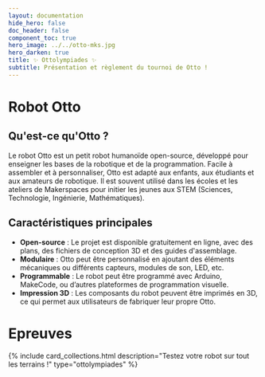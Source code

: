 ```yaml
---
layout: documentation
hide_hero: false
doc_header: false
component_toc: true
hero_image: ../../otto-mks.jpg
hero_darken: true
title: ✨ Ottolympiades ✨
subtitle: Présentation et règlement du tournoi de Otto !
---
```


# Robot Otto

## Qu'est-ce qu'Otto ?
Le robot Otto est un petit robot humanoïde open-source, développé pour enseigner les bases de la robotique et de la programmation. Facile à assembler et à personnaliser, Otto est adapté aux enfants, aux étudiants et aux amateurs de robotique. Il est souvent utilisé dans les écoles et les ateliers de Makerspaces pour initier les jeunes aux STEM (Sciences, Technologie, Ingénierie, Mathématiques).

## Caractéristiques principales
- **Open-source** : Le projet est disponible gratuitement en ligne, avec des plans, des fichiers de conception 3D et des guides d'assemblage.
- **Modulaire** : Otto peut être personnalisé en ajoutant des éléments mécaniques ou différents capteurs, modules de son, LED, etc.
- **Programmable** : Le robot peut être programmé avec Arduino, MakeCode, ou d’autres plateformes de programmation visuelle.
- **Impression 3D** : Les composants du robot peuvent être imprimés en 3D, ce qui permet aux utilisateurs de fabriquer leur propre Otto.

# Epreuves
{%
  include card_collections.html
  description="Testez votre robot sur tout les terrains !"
  type="ottolympiades"
%}